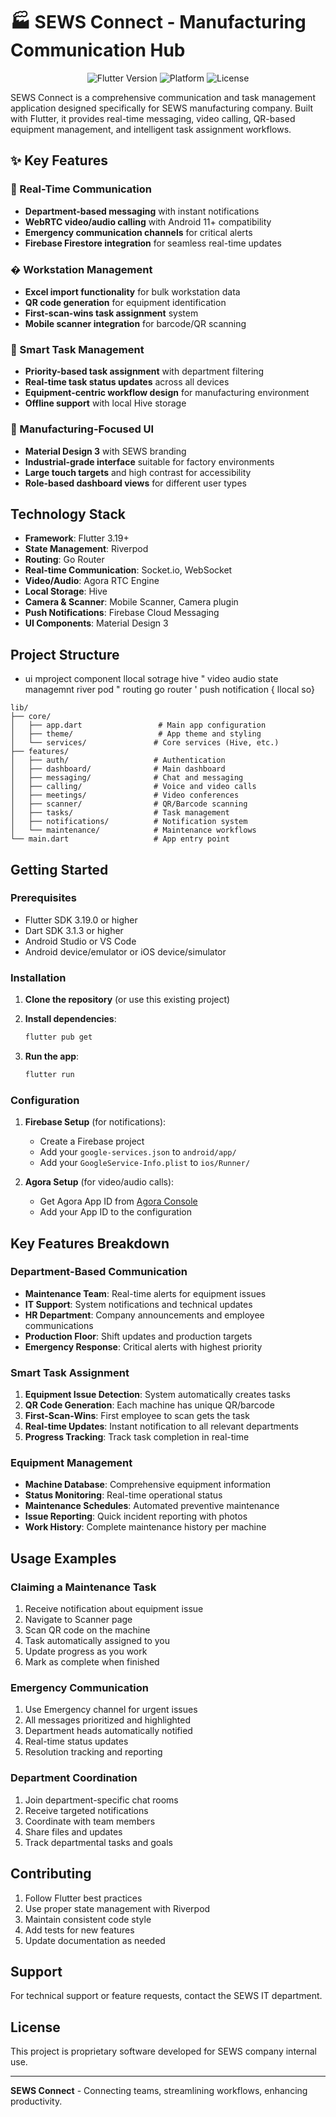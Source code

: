 # 🏭 SEWS Connect - Manufacturing Communication Hub

<div align="center">
  <img src="https://img.shields.io/badge/Flutter-3.19%2B-blue.svg" alt="Flutter Version">
  <img src="https://img.shields.io/badge/Platform-Android%20%7C%20iOS-green.svg" alt="Platform">
  <img src="https://img.shields.io/badge/License-MIT-orange.svg" alt="License">
</div>

SEWS Connect is a comprehensive communication and task management application designed specifically for SEWS manufacturing company. Built with Flutter, it provides real-time messaging, video calling, QR-based equipment management, and intelligent task assignment workflows.

## ✨ Key Features

### 🔄 Real-Time Communication
- **Department-based messaging** with instant notifications
- **WebRTC video/audio calling** with Android 11+ compatibility
- **Emergency communication channels** for critical alerts
- **Firebase Firestore integration** for seamless real-time updates

### � Workstation Management
- **Excel import functionality** for bulk workstation data
- **QR code generation** for equipment identification
- **First-scan-wins task assignment** system
- **Mobile scanner integration** for barcode/QR scanning

### 🎯 Smart Task Management
- **Priority-based task assignment** with department filtering
- **Real-time task status updates** across all devices
- **Equipment-centric workflow design** for manufacturing environment
- **Offline support** with local Hive storage

### 🎨 Manufacturing-Focused UI
- **Material Design 3** with SEWS branding
- **Industrial-grade interface** suitable for factory environments
- **Large touch targets** and high contrast for accessibility
- **Role-based dashboard views** for different user types

## Technology Stack

- **Framework**: Flutter 3.19+
- **State Management**: Riverpod
- **Routing**: Go Router
- **Real-time Communication**: Socket.io, WebSocket
- **Video/Audio**: Agora RTC Engine
- **Local Storage**: Hive
- **Camera & Scanner**: Mobile Scanner, Camera plugin
- **Push Notifications**: Firebase Cloud Messaging
- **UI Components**: Material Design 3

## Project Structure
 - ui mproject component 
 llocal sotrage 
 hive " video audio state  managemnt 
river pod " routing go router  ' push notification { llocal so}
```
lib/
├── core/
│   ├── app.dart                 # Main app configuration
│   ├── theme/                   # App theme and styling
│   └── services/               # Core services (Hive, etc.)
├── features/
│   ├── auth/                   # Authentication
│   ├── dashboard/              # Main dashboard
│   ├── messaging/              # Chat and messaging
│   ├── calling/                # Voice and video calls
│   ├── meetings/               # Video conferences
│   ├── scanner/                # QR/Barcode scanning
│   ├── tasks/                  # Task management
│   ├── notifications/          # Notification system
│   └── maintenance/            # Maintenance workflows
└── main.dart                   # App entry point
```

## Getting Started

### Prerequisites
- Flutter SDK 3.19.0 or higher
- Dart SDK 3.1.3 or higher
- Android Studio or VS Code
- Android device/emulator or iOS device/simulator

### Installation

1. **Clone the repository** (or use this existing project)
2. **Install dependencies**:
   ```bash
   flutter pub get
   ```

3. **Run the app**:
   ```bash
   flutter run
   ```

### Configuration

1. **Firebase Setup** (for notifications):
   - Create a Firebase project
   - Add your `google-services.json` to `android/app/`
   - Add your `GoogleService-Info.plist` to `ios/Runner/`

2. **Agora Setup** (for video/audio calls):
   - Get Agora App ID from [Agora Console](https://console.agora.io/)
   - Add your App ID to the configuration

## Key Features Breakdown

### Department-Based Communication
- **Maintenance Team**: Real-time alerts for equipment issues
- **IT Support**: System notifications and technical updates  
- **HR Department**: Company announcements and employee communications
- **Production Floor**: Shift updates and production targets
- **Emergency Response**: Critical alerts with highest priority

### Smart Task Assignment
1. **Equipment Issue Detection**: System automatically creates tasks
2. **QR Code Generation**: Each machine has unique QR/barcode
3. **First-Scan-Wins**: First employee to scan gets the task
4. **Real-time Updates**: Instant notification to all relevant departments
5. **Progress Tracking**: Track task completion in real-time

### Equipment Management
- **Machine Database**: Comprehensive equipment information
- **Status Monitoring**: Real-time operational status
- **Maintenance Schedules**: Automated preventive maintenance
- **Issue Reporting**: Quick incident reporting with photos
- **Work History**: Complete maintenance history per machine

## Usage Examples

### Claiming a Maintenance Task
1. Receive notification about equipment issue
2. Navigate to Scanner page
3. Scan QR code on the machine
4. Task automatically assigned to you
5. Update progress as you work
6. Mark as complete when finished

### Emergency Communication
1. Use Emergency channel for urgent issues
2. All messages prioritized and highlighted
3. Department heads automatically notified
4. Real-time status updates
5. Resolution tracking and reporting

### Department Coordination
1. Join department-specific chat rooms
2. Receive targeted notifications
3. Coordinate with team members
4. Share files and updates
5. Track departmental tasks and goals

## Contributing

1. Follow Flutter best practices
2. Use proper state management with Riverpod
3. Maintain consistent code style
4. Add tests for new features
5. Update documentation as needed

## Support

For technical support or feature requests, contact the SEWS IT department.

## License

This project is proprietary software developed for SEWS company internal use.

---

**SEWS Connect** - Connecting teams, streamlining workflows, enhancing productivity.
